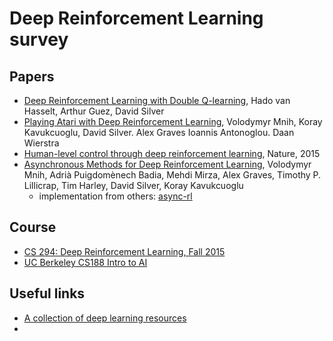 # Deep Reinforcement Learning survey

## Papers
  - [Deep Reinforcement Learning with Double Q-learning](http://arxiv.org/abs/1509.06461), Hado van Hasselt, Arthur Guez, David Silver
  - [Playing Atari with Deep Reinforcement Learning](https://www.cs.toronto.edu/~vmnih/docs/dqn.pdf), Volodymyr Mnih, Koray Kavukcuoglu, David Silver. Alex Graves Ioannis Antonoglou. Daan Wierstra
  - [Human-level control through deep reinforcement learning](http://home.uchicago.edu/~arij/journalclub/papers/2015_Mnih_et_al.pdf), Nature, 2015
  - [Asynchronous Methods for Deep Reinforcement Learning](https://arxiv.org/abs/1602.01783), Volodymyr Mnih, Adrià Puigdomènech Badia, Mehdi Mirza, Alex Graves, Timothy P. Lillicrap, Tim Harley, David Silver, Koray Kavukcuoglu
      - implementation from others:  [async-rl](https://github.com/muupan/async-rl)
  
## Course
  - [CS 294: Deep Reinforcement Learning, Fall 2015](http://rll.berkeley.edu/deeprlcourse/#related-materials)
  - [UC Berkeley CS188 Intro to AI](http://ai.berkeley.edu/home.html)
  
## Useful links
  - [A collection of deep learning resources](http://www.jeremydjacksonphd.com/category/deep-learning/)
  - 
